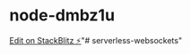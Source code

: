 # node-dmbz1u

[Edit on StackBlitz ⚡️](https://stackblitz.com/edit/node-dmbz1u)"# serverless-websockets" 

